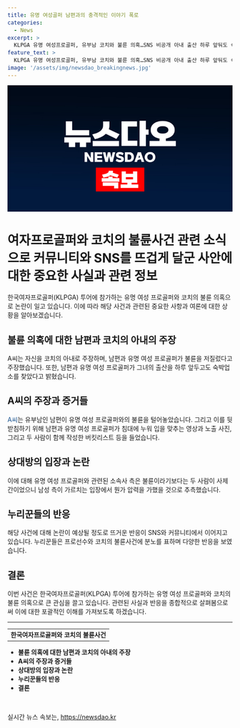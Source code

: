 ```yaml
---
title: 유명 여성골퍼 남편과의 충격적인 이야기 폭로
categories:
  - News
excerpt: >
  KLPGA 유명 여성프로골퍼, 유부남 코치와 불륜 의혹…SNS 비공개 아내 출산 하루 앞둬도 숙박업소 방문 유명 여성프로골퍼가 유부남 코치와의 불륜 의혹에 휘말렸다. 코치의 아내는 출산 하루 전에도 두 사람이 숙박업소를 찾았다고 주장하며 남편과의 관계가 잘못된 것으로 지적했다. 논란 속에 사진과 영상 자료 등을 들며 불륜을 주장하고, 현재 상간 소송을 진행 중이라고 밝혔다. 사건 관련 누리꾼들의 비난과 걱정의 목소리가 높아지고 있으며, 이에 관한 피해자의 정신적 고통과 논란의 심각성이 크게 논의되고 있다.
feature_text: >
  KLPGA 유명 여성프로골퍼, 유부남 코치와 불륜 의혹…SNS 비공개 아내 출산 하루 앞둬도 숙박업소 방문 유명 여성프로골퍼가 유부남 코치와의 불륜 의혹에 휘말렸다. 코치의 아내는 출산 하루 전에도 두 사람이 숙박업소를 찾았다고 주장하며 남편과의 관계가 잘못된 것으로 지적했다. 논란 속에 사진과 영상 자료 등을 들며 불륜을 주장하고, 현재 상간 소송을 진행 중이라고 밝혔다. 사건 관련 누리꾼들의 비난과 걱정의 목소리가 높아지고 있으며, 이에 관한 피해자의 정신적 고통과 논란의 심각성이 크게 논의되고 있다.
image: '/assets/img/newsdao_breakingnews.jpg'
---
```


<p><img src="/assets/img/newsdao_breakingnews.jpg" alt="koreaapp 속보" /></p>

<h1>여자프로골퍼와 코치의 불륜사건 관련 소식으로 커뮤니티와 SNS를 뜨겁게 달군 사안에 대한 중요한 사실과 관련 정보</h1>

<p data-ke-size="size16">한국여자프로골퍼(KLPGA) 투어에 참가하는 유명 여성 프로골퍼와 코치의 불륜 의혹으로 논란이 일고 있습니다. 이에 따라 해당 사건과 관련된 중요한 사항과 여론에 대한 상황을 알아보겠습니다.</p>

<h2 data-ke-size="size26">불륜 의혹에 대한 남편과 코치의 아내의 주장</h2>

<p>A씨는 자신을 코치의 아내로 주장하며, 남편과 유명 여성 프로골퍼가 불륜을 저질렀다고 주장했습니다. 또한, 남편과 유명 여성 프로골퍼가 그녀의 출산을 하루 앞두고도 숙박업소를 찾았다고 밝혔습니다.</p>

<h2 data-ke-size="size26">A씨의 주장과 증거들</h2>

<p><span style="color: #1a5490;">A씨</span>는 유부남인 남편이 유명 여성 프로골퍼와의 불륜을 털어놓았습니다. 그리고 이를 뒷받침하기 위해 남편과 유명 여성 프로골퍼가 침대에 누워 입을 맞추는 영상과 노출 사진, 그리고 두 사람이 함께 작성한 버킷리스트 등을 들었습니다.</p>

<h2 data-ke-size="size26">상대방의 입장과 논란</h2>

<p>이에 대해 유명 여성 프로골퍼와 관련된 소속사 측은 불륜이라기보다는 두 사람이 사제 간이었으니 남성 측이 가르치는 입장에서 뭔가 압력을 가했을 것으로 추측했습니다.</p>

<h2 data-ke-size="size26">누리꾼들의 반응</h2>

<p>해당 사건에 대해 논란이 예상될 정도로 뜨거운 반응이 SNS와 커뮤니티에서 이어지고 있습니다. 누리꾼들은 프로선수와 코치의 불륜사건에 분노를 표하며 다양한 반응을 보였습니다.</p>

<h2 data-ke-size="size26">결론</h2>

<p>이번 사건은 한국여자프로골퍼(KLPGA) 투어에 참가하는 유명 여성 프로골퍼와 코치의 불륜 의혹으로 큰 관심을 끌고 있습니다. 관련된 사실과 반응을 종합적으로 살펴봄으로써 이에 대한 포괄적인 이해를 가져보도록 하겠습니다.</p>

<hr>

<table>
    <tbody>
        <tr>
            <td style="text-align: center; height: 17px;"><b>한국여자프로골퍼와 코치의 불륜사건</b></td>
        </tr>
    </tbody>
</table>

<ul>
    <li><b>불륜 의혹에 대한 남편과 코치의 아내의 주장</b></li>
    <li><b>A씨의 주장과 증거들</b></li>
    <li><b>상대방의 입장과 논란</b></li>
    <li><b>누리꾼들의 반응</b></li>
    <li><b>결론</b></li>
</ul>

<p data-ke-size="size16">&nbsp;</p>
실시간 뉴스 속보는, <a href="https://newsdao.kr" rel="dofollow">https://newsdao.kr</a>


